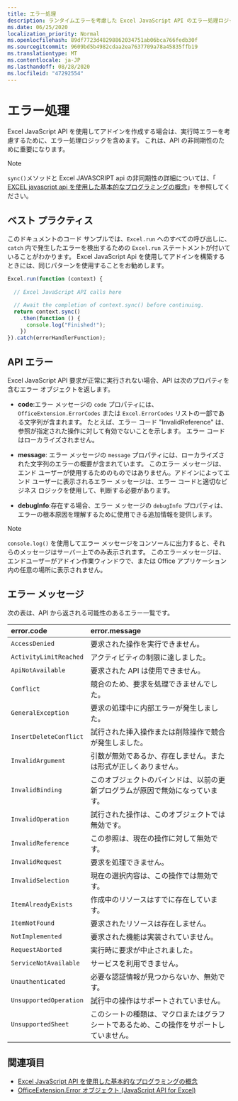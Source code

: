 ```yaml
---
title: エラー処理
description: ランタイムエラーを考慮した Excel JavaScript API のエラー処理ロジックについて説明します。
ms.date: 06/25/2020
localization_priority: Normal
ms.openlocfilehash: 89df7723d48298862034751ab06bca766fedb30f
ms.sourcegitcommit: 9609bd5b4982cdaa2ea7637709a78a45835ffb19
ms.translationtype: MT
ms.contentlocale: ja-JP
ms.lasthandoff: 08/28/2020
ms.locfileid: "47292554"
---
```

# <a name="error-handling"></a>エラー処理

Excel JavaScript API を使用してアドインを作成する場合は、実行時エラーを考慮するために、エラー処理ロジックを含めます。 これは、API の非同期性のために重要になります。

> [!NOTE]
> `sync()`メソッドと Excel JAVASCRIPT api の非同期性の詳細については、「 [EXCEL javascript api を使用した基本的なプログラミングの概念](excel-add-ins-core-concepts.md)」を参照してください。

## <a name="best-practices"></a>ベスト プラクティス

このドキュメントのコード サンプルでは、`Excel.run` へのすべての呼び出しに、`catch` 内で発生したエラーを検出するための `Excel.run` ステートメントが付いていることがわかります。 Excel JavaScript Api を使用してアドインを構築するときには、同じパターンを使用することをお勧めします。

```js
Excel.run(function (context) {
  
  // Excel JavaScript API calls here

  // Await the completion of context.sync() before continuing.
  return context.sync()
    .then(function () {
      console.log("Finished!");
    })
}).catch(errorHandlerFunction);
```

## <a name="api-errors"></a>API エラー

Excel JavaScript API 要求が正常に実行されない場合、API は次のプロパティを含むエラー オブジェクトを返します。

- **code**:エラー メッセージの `code` プロパティには、`OfficeExtension.ErrorCodes` または `Excel.ErrorCodes` リストの一部である文字列が含まれます。 たとえば、エラー コード "InvalidReference" は、参照が指定された操作に対して有効でないことを示します。 エラー コードはローカライズされません。

- **message**: エラー メッセージの `message` プロパティには、ローカライズされた文字列のエラーの概要が含まれています。 このエラー メッセージは、エンド ユーザーが使用するためのものではありません。アドインによってエンド ユーザーに表示されるエラー メッセージは、エラー コードと適切なビジネス ロジックを使用して、判断する必要があります。

- **debugInfo**:存在する場合、エラー メッセージの `debugInfo` プロパティは、エラーの根本原因を理解するために使用できる追加情報を提供します。

> [!NOTE]
> `console.log()` を使用してエラー メッセージをコンソールに出力すると、それらのメッセージはサーバー上でのみ表示されます。 このエラーメッセージは、エンドユーザーがアドイン作業ウィンドウで、または Office アプリケーション内の任意の場所に表示されません。

## <a name="error-messages"></a>エラー メッセージ

次の表は、API から返される可能性のあるエラー一覧です。

|error.code | error.message |
|:----------|:--------------|
|`AccessDenied` |要求された操作を実行できません。|
|`ActivityLimitReached`|アクティビティの制限に達しました。|
|`ApiNotAvailable`|要求された API は使用できません。|
|`Conflict`|競合のため、要求を処理できませんでした。|
|`GeneralException`|要求の処理中に内部エラーが発生しました。|
|`InsertDeleteConflict`|試行された挿入操作または削除操作で競合が発生しました。|
|`InvalidArgument` |引数が無効であるか、存在しません。または形式が正しくありません。|
|`InvalidBinding`  |このオブジェクトのバインドは、以前の更新プログラムが原因で無効になっています。|
|`InvalidOperation`|試行された操作は、このオブジェクトでは無効です。|
|`InvalidReference`|この参照は、現在の操作に対して無効です。|
|`InvalidRequest`  |要求を処理できません。|
|`InvalidSelection`|現在の選択内容は、この操作では無効です。|
|`ItemAlreadyExists`|作成中のリソースはすでに存在しています。|
|`ItemNotFound` |要求されたリソースは存在しません。|
|`NotImplemented`  |要求された機能は実装されていません。|
|`RequestAborted`|実行時に要求が中止されました。|
|`ServiceNotAvailable`|サービスを利用できません。|
|`Unauthenticated` |必要な認証情報が見つからないか、無効です。|
|`UnsupportedOperation`|試行中の操作はサポートされていません。|
|`UnsupportedSheet`|このシートの種類は、マクロまたはグラフシートであるため、この操作をサポートしていません。|

## <a name="see-also"></a>関連項目

- [Excel JavaScript API を使用した基本的なプログラミングの概念](excel-add-ins-core-concepts.md)
- [OfficeExtension.Error オブジェクト (JavaScript API for Excel)](/javascript/api/office/officeextension.error?view=excel-js-preview)
